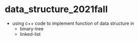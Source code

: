 # data_structure_2021fall
- using c++ code to implement function of data structure in 
  - binary-tree
  - linked-list
